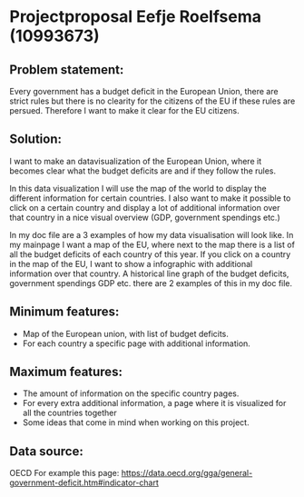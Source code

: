# Projectproposal Eefje Roelfsema (10993673)

## Problem statement:
Every government has a budget deficit in the European Union,
there are strict rules but there is no clearity for the citizens of the EU if these rules are persued.
Therefore I want to make it clear for the EU citizens.

## Solution:
I want to make an datavisualization of the European Union, where it becomes clear what the budget deficits are and if
they follow the rules.

In this data visualization I will use the map of the world to display the different information for certain countries.
I also want to make it possible to click on a certain country and display a lot of additional information over that country
in a nice visual overview (GDP, government spendings etc.)

In my doc file are a 3 examples of how my data visualisation will look like. In my mainpage I want a map of the EU,
where next to the map there is a list of all the budget deficits of each country of this year. If you click on a country
in the map of the EU, I want to show a infographic with additional information over that country. A historical line graph
of the budget deficits, government spendings GDP etc. there are 2 examples of this in my doc file.

## Minimum features:
- Map of the European union, with list of budget deficits.
- For each country a specific page with additional information.

## Maximum features:
- The amount of information on the specific country pages.
- For every extra additional information, a page where it is visualized for all the countries together
- Some ideas that come in mind when working on this project.

## Data source:
OECD
For example this page: https://data.oecd.org/gga/general-government-deficit.htm#indicator-chart

